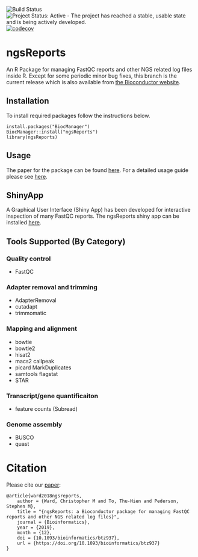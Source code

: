 ![Build Status](https://github.com/smped/ngsReports/workflows/R-CMD-check-bioc/badge.svg)
![Project Status: Active - The project has reached a stable, usable state and is being actively developed.](http://www.repostatus.org/badges/latest/active.svg)
[![codecov](https://codecov.io/gh/smped/ngsReports/branch/master/graph/badge.svg?token=32QDK631KA)](https://codecov.io/gh/smped/ngsReports)

# ngsReports

An R Package for managing FastQC reports and other NGS related log files inside R.
Except for some periodic minor bug fixes, this branch is the current release which is also available from [the Bioconductor website](https://bioconductor.org/packages/release/bioc/html/ngsReports.html).

## Installation

To install required packages follow the instructions below.

```
install.packages("BiocManager")
BiocManager::install("ngsReports")
library(ngsReports)
```

## Usage 
The paper for the package can be found [here](https://doi.org/10.1093/bioinformatics/btz937). 
For a detailed usage guide please see [here](https://bioconductor.org/packages/release/bioc/vignettes/ngsReports/inst/doc/ngsReportsIntroduction.html).

## ShinyApp

A Graphical User Interface (Shiny App) has been developed for interactive inspection of many FastQC reports. The ngsReports shiny app can be installed [here](https://github.com/UofABioinformaticsHub/shinyNgsReports).

## Tools Supported (By Category)

### Quality control
- FastQC


### Adapter removal and trimming
- AdapterRemoval
- cutadapt
- trimmomatic

### Mapping and alignment 
- bowtie
- bowtie2
- hisat2
- macs2 callpeak
- picard MarkDuplicates
- samtools flagstat
- STAR

### Transcript/gene quantificaiton
- feature counts (Subread)

### Genome assembly
- BUSCO
- quast

# Citation 

Please cite our [paper](https://doi.org/10.1093/bioinformatics/btz937):

```
@article{ward2018ngsreports,
    author = {Ward, Christopher M and To, Thu-Hien and Pederson, Stephen M},
    title = "{ngsReports: a Bioconductor package for managing FastQC reports and other NGS related log files}",
    journal = {Bioinformatics},
    year = {2019},
    month = {12},
    doi = {10.1093/bioinformatics/btz937},
    url = {https://doi.org/10.1093/bioinformatics/btz937}
}
```
